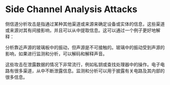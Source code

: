 # Side Channel Analysis Attacks

侧信道分析攻击是指通过某种其他渠道或来源来确定设备或实体的信息，这些渠道或来源对其有间接影响，并且可以从中提取信息。这可以通过一个例子更好地解释：

分析靠近声源的玻璃板中的振动，但声源是不可接触的。玻璃中的振动受到声源的影响，如果进行监测和分析，可以解码和解释声音。

这些攻击在泄露数据的情况下非常流行，例如私钥或查找处理器中的操作。电子电路有很多渠道，从中不断泄露信息。监测和分析可以用于披露有关电路及其内部的很多信息。
